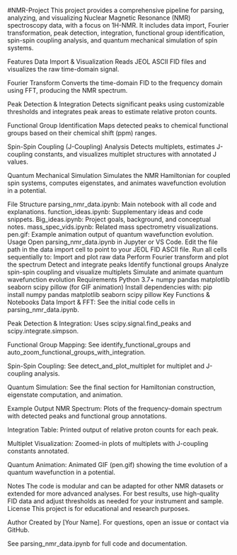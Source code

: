 #NMR-Project
This project provides a comprehensive pipeline for parsing, analyzing, and visualizing Nuclear Magnetic Resonance (NMR) spectroscopy data, with a focus on 1H-NMR. It includes data import, Fourier transformation, peak detection, integration, functional group identification, spin-spin coupling analysis, and quantum mechanical simulation of spin systems.

Features
Data Import & Visualization
Reads JEOL ASCII FID files and visualizes the raw time-domain signal.

Fourier Transform
Converts the time-domain FID to the frequency domain using FFT, producing the NMR spectrum.

Peak Detection & Integration
Detects significant peaks using customizable thresholds and integrates peak areas to estimate relative proton counts.

Functional Group Identification
Maps detected peaks to chemical functional groups based on their chemical shift (ppm) ranges.

Spin-Spin Coupling (J-Coupling) Analysis
Detects multiplets, estimates J-coupling constants, and visualizes multiplet structures with annotated J values.

Quantum Mechanical Simulation
Simulates the NMR Hamiltonian for coupled spin systems, computes eigenstates, and animates wavefunction evolution in a potential.

File Structure
parsing_nmr_data.ipynb: Main notebook with all code and explanations.
function_ideas.ipynb: Supplementary ideas and code snippets.
Big_ideas.ipynb: Project goals, background, and conceptual notes.
mass_spec_vids.ipynb: Related mass spectrometry visualizations.
pen.gif: Example animation output of quantum wavefunction evolution.
Usage
Open parsing_nmr_data.ipynb in Jupyter or VS Code.
Edit the file path in the data import cell to point to your JEOL FID ASCII file.
Run all cells sequentially to:
Import and plot raw data
Perform Fourier transform and plot the spectrum
Detect and integrate peaks
Identify functional groups
Analyze spin-spin coupling and visualize multiplets
Simulate and animate quantum wavefunction evolution
Requirements
Python 3.7+
numpy
pandas
matplotlib
seaborn
scipy
pillow (for GIF animation)
Install dependencies with:
pip install numpy pandas matplotlib seaborn scipy pillow
Key Functions & Notebooks
Data Import & FFT:
See the initial code cells in parsing_nmr_data.ipynb.

Peak Detection & Integration:
Uses scipy.signal.find_peaks and scipy.integrate.simpson.

Functional Group Mapping:
See identify_functional_groups and auto_zoom_functional_groups_with_integration.

Spin-Spin Coupling:
See detect_and_plot_multiplet for multiplet and J-coupling analysis.

Quantum Simulation:
See the final section for Hamiltonian construction, eigenstate computation, and animation.

Example Output
NMR Spectrum:
Plots of the frequency-domain spectrum with detected peaks and functional group annotations.

Integration Table:
Printed output of relative proton counts for each peak.

Multiplet Visualization:
Zoomed-in plots of multiplets with J-coupling constants annotated.

Quantum Animation:
Animated GIF (pen.gif) showing the time evolution of a quantum wavefunction in a potential.

Notes
The code is modular and can be adapted for other NMR datasets or extended for more advanced analyses.
For best results, use high-quality FID data and adjust thresholds as needed for your instrument and sample.
License
This project is for educational and research purposes.

Author
Created by [Your Name].
For questions, open an issue or contact via GitHub.

See parsing_nmr_data.ipynb for full code and documentation.

